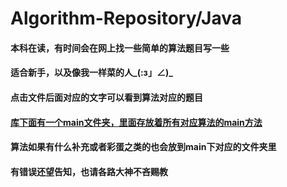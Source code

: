 # Algorithm-Repository/Java
#### 本科在读，有时间会在网上找一些简单的算法题目写一些
#### 适合新手，以及像我一样菜的人_(:з」∠)_
#### 点击文件后面对应的文字可以看到算法对应的题目
#### [库下面有一个main文件夹，里面存放着所有对应算法的main方法](https://github.com/H-Always/AlgorithRepository/tree/SimpleAlgorithm/main)
#### 算法如果有什么补充或者彩蛋之类的也会放到main下对应的文件夹里
#### 有错误还望告知，也请各路大神不吝赐教

